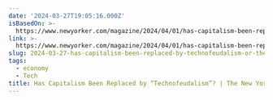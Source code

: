 ```yaml
---
date: '2024-03-27T19:05:16.000Z'
isBasedOn: >-
  https://www.newyorker.com/magazine/2024/04/01/has-capitalism-been-replaced-by-technofeudalism
link: >-
  https://www.newyorker.com/magazine/2024/04/01/has-capitalism-been-replaced-by-technofeudalism
slug: 2024-03-27-has-capitalism-been-replaced-by-technofeudalism-or-the-new-yorker
tags:
  - economy
  - Tech
title: Has Capitalism Been Replaced by “Technofeudalism”? | The New Yorker
---
```


